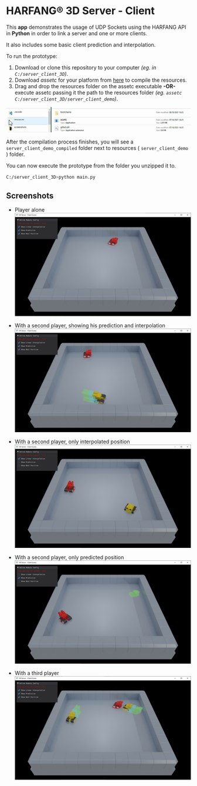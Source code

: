 # HARFANG® 3D Server - Client

This **app** demonstrates the usage of UDP Sockets using the HARFANG API in **Python** in order to link a server and one or more clients.

It also includes some basic client prediction and interpolation.

To run the prototype:

1. Download or clone this repository to your computer _(eg. in `C:/server_client_3D`)_.
2. Download _assetc_ for your platform from [here](https://harfang3d.com/releases) to compile the resources.
3. Drag and drop the resources folder on the assetc executable **-OR-** execute assetc passing it the path to the resources folder _(eg. `assetc C:/server_client_3D/server_client_demo`)_.

![assetc drag & drop](https://github.com/harfang3d/image-storage/raw/main/tutorials/assetc.gif)

After the compilation process finishes, you will see a `server_client_demo_compiled` folder next to resources ( `server_client_demo` ) folder.

You can now execute the prototype from the folder you unzipped it to.

```bash
C:/server_client_3D>python main.py
```

## Screenshots
* Player alone
![Player alone](screenshots/0.png)

* With a second player, showing his prediction and interpolation
![2 Players](screenshots/1.png)

* With a second player, only interpolated position
![2 Players, only Lerp](screenshots/2.png)

* With a second player, only predicted position
![2 Players, only Pred](screenshots/3.png)

* With a third player
![3 Players](screenshots/4.png)

